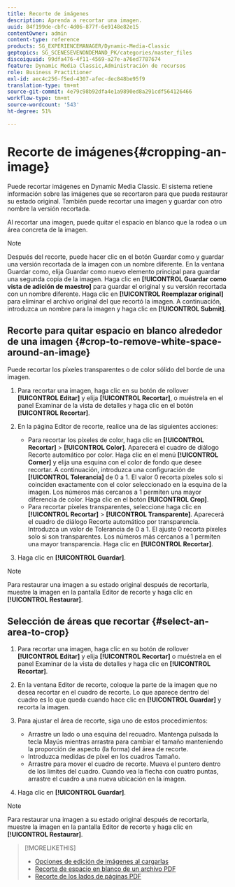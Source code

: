 ```yaml
---
title: Recorte de imágenes
description: Aprenda a recortar una imagen.
uuid: 84f199de-cbfc-4d06-877f-6e9148e82e15
contentOwner: admin
content-type: reference
products: SG_EXPERIENCEMANAGER/Dynamic-Media-Classic
geptopics: SG_SCENESEVENONDEMAND_PK/categories/master_files
discoiquuid: 99dfa476-4f11-4569-a27e-a76ed7787674
feature: Dynamic Media Classic,Administración de recursos
role: Business Practitioner
exl-id: aec4c256-f5ed-4307-afec-dec848be95f9
translation-type: tm+mt
source-git-commit: 4e79c98b92dfa4e1a9890ed8a291cdf564126466
workflow-type: tm+mt
source-wordcount: '543'
ht-degree: 51%

---
```


# Recorte de imágenes{#cropping-an-image}

Puede recortar imágenes en Dynamic Media Classic. El sistema retiene información sobre las imágenes que se recortaron para que pueda restaurar su estado original. También puede recortar una imagen y guardar con otro nombre la versión recortada.

Al recortar una imagen, puede quitar el espacio en blanco que la rodea o un área concreta de la imagen.

>[!NOTE]
>
>Después del recorte, puede hacer clic en el botón Guardar como y guardar una versión recortada de la imagen con un nombre diferente. En la ventana Guardar como, elija Guardar como nuevo elemento principal para guardar una segunda copia de la imagen. Haga clic en **[!UICONTROL Guardar como vista de adición de maestro]** para guardar el original y su versión recortada con un nombre diferente. Haga clic en **[!UICONTROL Reemplazar original]** para eliminar el archivo original del que recortó la imagen. A continuación, introduzca un nombre para la imagen y haga clic en **[!UICONTROL Submit]**.

## Recorte para quitar espacio en blanco alrededor de una imagen {#crop-to-remove-white-space-around-an-image}

Puede recortar los píxeles transparentes o de color sólido del borde de una imagen.

1. Para recortar una imagen, haga clic en su botón de rollover **[!UICONTROL Editar]** y elija **[!UICONTROL Recortar]**, o muéstrela en el panel Examinar de la vista de detalles y haga clic en el botón **[!UICONTROL Recortar]**.
1. En la página Editor de recorte, realice una de las siguientes acciones:

   * Para recortar los píxeles de color, haga clic en **[!UICONTROL Recortar]** > **[!UICONTROL Color]**. Aparecerá el cuadro de diálogo Recorte automático por color. Haga clic en el menú **[!UICONTROL Corner]** y elija una esquina con el color de fondo que desee recortar. A continuación, introduzca una configuración de **[!UICONTROL Tolerancia]** de 0 a 1. El valor 0 recorta píxeles solo si coinciden exactamente con el color seleccionado en la esquina de la imagen. Los números más cercanos a 1 permiten una mayor diferencia de color. Haga clic en el botón **[!UICONTROL Crop]**.
   * Para recortar píxeles transparentes, seleccione haga clic en **[!UICONTROL Recortar]** > **[!UICONTROL Transparente]**. Aparecerá el cuadro de diálogo Recorte automático por transparencia. Introduzca un valor de Tolerancia de 0 a 1. El ajuste 0 recorta píxeles solo si son transparentes. Los números más cercanos a 1 permiten una mayor transparencia. Haga clic en **[!UICONTROL Recortar]**.

1. Haga clic en **[!UICONTROL Guardar]**.

>[!NOTE]
>
>Para restaurar una imagen a su estado original después de recortarla, muestre la imagen en la pantalla Editor de recorte y haga clic en **[!UICONTROL Restaurar]**.

## Selección de áreas que recortar {#select-an-area-to-crop}

1. Para recortar una imagen, haga clic en su botón de rollover **[!UICONTROL Editar]** y elija **[!UICONTROL Recortar]** o muéstrela en el panel Examinar de la vista de detalles y haga clic en **[!UICONTROL Recortar]**.

1. En la ventana Editor de recorte, coloque la parte de la imagen que no desea recortar en el cuadro de recorte. Lo que aparece dentro del cuadro es lo que queda cuando hace clic en **[!UICONTROL Guardar]** y recorta la imagen.
1. Para ajustar el área de recorte, siga uno de estos procedimientos:

   * Arrastre un lado o una esquina del recuadro. Mantenga pulsada la tecla Mayús mientras arrastra para cambiar el tamaño manteniendo la proporción de aspecto (la forma) del área de recorte.
   * Introduzca medidas de píxel en los cuadros Tamaño.
   * Arrastre para mover el cuadro de recorte. Mueva el puntero dentro de los límites del cuadro. Cuando vea la flecha con cuatro puntas, arrastre el cuadro a una nueva ubicación en la imagen.

1. Haga clic en **[!UICONTROL Guardar]**.

>[!NOTE]
>
>Para restaurar una imagen a su estado original después de recortarla, muestre la imagen en la pantalla Editor de recorte y haga clic en **[!UICONTROL Restaurar]**.

>[!MORELIKETHIS]
>
>* [Opciones de edición de imágenes al cargarlas](image-editing-options-upload.md#image-editing-options-at-upload)
>* [Recorte de espacio en blanco de un archivo PDF](pdfs.md#cropping_white_space_from_a_pdf_file)
>* [Recorte de los lados de páginas PDF](pdfs.md#cropping_from_the_sides_of_pdf_pages)

